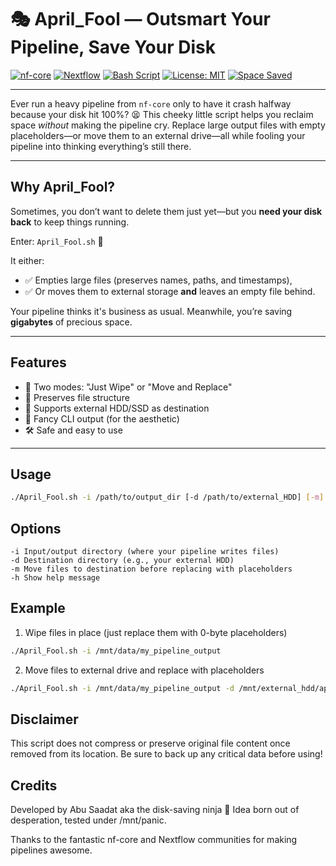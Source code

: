 # 🎭 April_Fool — Outsmart Your Pipeline, Save Your Disk

[![nf-core](https://img.shields.io/badge/nf--core-brightgreen?logo=nextflow)](https://nf-co.re/)
[![Nextflow](https://img.shields.io/badge/nextflow-%E2%9C%94-green?logo=nextflow)](https://www.nextflow.io/)
[![Bash Script](https://img.shields.io/badge/script-bash-blue?logo=gnu-bash)](https://www.gnu.org/software/bash/)
[![License: MIT](https://img.shields.io/badge/License-MIT-yellow.svg)](https://opensource.org/licenses/MIT)
[![Space Saved](https://img.shields.io/badge/space--saved-💾_GBs-critical)](https://nf-co.re/pipelines)

---

Ever run a heavy pipeline from `nf-core` only to have it crash halfway because your disk hit 100%? 😫
This cheeky little script helps you reclaim space *without* making the pipeline cry. Replace large output files with empty placeholders—or move them to an external drive—all while fooling your pipeline into thinking everything’s still there.

---

## Why April_Fool?

Sometimes, you don’t want to delete them just yet—but you **need your disk back** to keep things running.

Enter: `April_Fool.sh` 🎩

It either:
- ✅ Empties large files (preserves names, paths, and timestamps),
- ✅ Or moves them to external storage **and** leaves an empty file behind.

Your pipeline thinks it's business as usual. Meanwhile, you’re saving **gigabytes** of precious space.

---

## Features

- 🔁 Two modes: "Just Wipe" or "Move and Replace"
- 🎯 Preserves file structure
- 📂 Supports external HDD/SSD as destination
- 🎨 Fancy CLI output (for the aesthetic)
- 🛠️ Safe and easy to use

---

## Usage

```bash
./April_Fool.sh -i /path/to/output_dir [-d /path/to/external_HDD] [-m]
```

## Options
```
-i Input/output directory (where your pipeline writes files)
-d Destination directory (e.g., your external HDD)
-m Move files to destination before replacing with placeholders
-h Show help message
```

## Example

1. Wipe files in place (just replace them with 0-byte placeholders)

```bash
./April_Fool.sh -i /mnt/data/my_pipeline_output
```
2. Move files to external drive and replace with placeholders

```bash
./April_Fool.sh -i /mnt/data/my_pipeline_output -d /mnt/external_hdd/april_backup -m
```

## Disclaimer

This script does not compress or preserve original file content once removed from its location.
Be sure to back up any critical data before using!

## Credits

Developed by Abu Saadat aka the disk-saving ninja 🥷
Idea born out of desperation, tested under /mnt/panic.

Thanks to the fantastic nf-core and Nextflow communities for making pipelines awesome.

